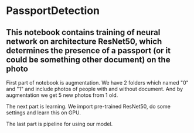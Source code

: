 # PassportDetection
<h2> This notebook contains training of neural network on architecture ResNet50, which determines the presence of a passport (or it could be something other document) on the photo </h2>

First part of notebook is augmentation. We have 2 folders which named "0" and "1" and include photos of people with and without document. 
And by augmentation we get 5 new photos from 1 old.

The next part is learning. We import pre-trained ResNet50, do some settings and learn this on GPU. 

The last part is pipeline for using our model. 
